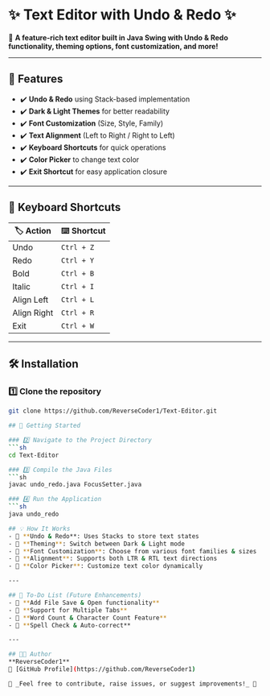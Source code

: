 # ✨ Text Editor with Undo & Redo ✨  

📝 **A feature-rich text editor built in Java Swing with Undo & Redo functionality, theming options, font customization, and more!**  

---

## 🚀 Features  
- ✔️ **Undo & Redo** using Stack-based implementation  
- ✔️ **Dark & Light Themes** for better readability  
- ✔️ **Font Customization** (Size, Style, Family)  
- ✔️ **Text Alignment** (Left to Right / Right to Left)  
- ✔️ **Keyboard Shortcuts** for quick operations  
- ✔️ **Color Picker** to change text color  
- ✔️ **Exit Shortcut** for easy application closure  

---

## 🎯 Keyboard Shortcuts  
| 🏷️ Action       | ⌨️ Shortcut |
|-----------------|------------|
| Undo           | `Ctrl + Z` |
| Redo           | `Ctrl + Y` |
| Bold           | `Ctrl + B` |
| Italic         | `Ctrl + I` |
| Align Left     | `Ctrl + L` |
| Align Right    | `Ctrl + R` |
| Exit          | `Ctrl + W` |

---

## 🛠️ Installation  
### 1️⃣ Clone the repository  
```sh
git clone https://github.com/ReverseCoder1/Text-Editor.git

## 🚀 Getting Started  

### 2️⃣ Navigate to the Project Directory  
```sh
cd Text-Editor

### 3️⃣ Compile the Java Files
```sh
javac undo_redo.java FocusSetter.java

### 4️⃣ Run the Application
```sh
java undo_redo

## 💡 How It Works  
- 🔹 **Undo & Redo**: Uses Stacks to store text states  
- 🔹 **Theming**: Switch between Dark & Light mode  
- 🔹 **Font Customization**: Choose from various font families & sizes  
- 🔹 **Alignment**: Supports both LTR & RTL text directions  
- 🔹 **Color Picker**: Customize text color dynamically  

---

## 🎯 To-Do List (Future Enhancements)  
- 🚀 **Add File Save & Open functionality**  
- 🚀 **Support for Multiple Tabs**  
- 🚀 **Word Count & Character Count Feature**  
- 🚀 **Spell Check & Auto-correct**  

---

## 👨‍💻 Author  
**ReverseCoder1**  
🔗 [GitHub Profile](https://github.com/ReverseCoder1)  

📩 _Feel free to contribute, raise issues, or suggest improvements!_ 🎉  
